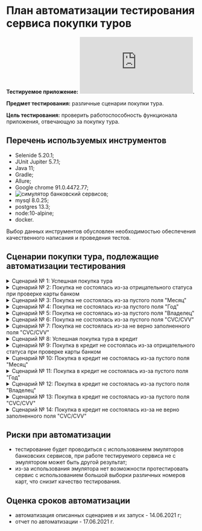 # План автоматизации тестирования сервиса покупки туров #

**Тестируемое приложение:** ![aqa-shop.jar](https://github.com/netology-code/qa-diploma/blob/master/aqa-shop.jar).

**Предмет тестирования:** различные сценарии покупки тура.

**Цель тестирования:** проверить работоспособность функционала приложения, отвечающую за покупку тура.

## Перечень используемых инструментов ##

- Selenide 5.20.1;
- JUnit Jupiter 5.7.1;
- Java 11;
- Gradle;
- Allure;
- Google chrome 91.0.4472.77;
- ![симулятор банковский сервисов](https://github.com/netology-code/qa-diploma/tree/master/gate-simulator);
- mysql 8.0.25;
- postgres 13.3;
- node:10-alpine;
- docker.

Выбор данных инструментов обусловлен необходимостью обеспечения качественного написания и проведения тестов.

## Сценарии покупки тура, подлежащие автоматизации тестирования ##

<details>
<summary>Сценарий № 1: Успешная покупка тура</summary>

Шаги:
- запустить приложение aqa-shop.jar;
- перейти на http://localhost:8080;
- нажать на кнопку "Купить" ![Купить](https://github.com/Kolobokes/Diploma/blob/8f60810ca73eba51949167b4c3dbef26eabb95a1/pictures/%D0%9A%D0%BD%D0%BE%D0%BF%D0%BA%D0%B0%20%D0%BA%D1%83%D0%BF%D0%B8%D1%82%D1%8C.png);
- в поле "Номер карты" ![Номер карты](https://github.com/Kolobokes/Diploma/blob/8f60810ca73eba51949167b4c3dbef26eabb95a1/pictures/%D0%9D%D0%BE%D0%BC%D0%B5%D1%80%20%D0%BA%D0%B0%D1%80%D1%82%D1%8B.png) внести "4444 4444 4444 4441";
- в поле "Месяц" ![Месяц](https://github.com/Kolobokes/Diploma/blob/8f60810ca73eba51949167b4c3dbef26eabb95a1/pictures/%D0%9C%D0%B5%D1%81%D1%8F%D1%86.png) внести "08";
- в поле "Год" ![Год](https://github.com/Kolobokes/Diploma/blob/8f60810ca73eba51949167b4c3dbef26eabb95a1/pictures/%D0%93%D0%BE%D0%B4.png) внести "22";
- в поле "Владелец" ![Владелец](https://github.com/Kolobokes/Diploma/blob/8f60810ca73eba51949167b4c3dbef26eabb95a1/pictures/%D0%92%D0%BB%D0%B0%D0%B4%D0%B5%D0%BB%D0%B5%D1%86.png) внести "Ivanov Ivan";
- в поле "CVC/CVV" ![CVV](https://github.com/Kolobokes/Diploma/blob/8f60810ca73eba51949167b4c3dbef26eabb95a1/pictures/CVV.png) внести "999";
- нажать на кнопку "Продолжить" ![Продолжить](https://github.com/Kolobokes/Diploma/blob/8f60810ca73eba51949167b4c3dbef26eabb95a1/pictures/%D0%9F%D1%80%D0%BE%D0%B4%D0%BE%D0%BB%D0%B6%D0%B8%D1%82%D1%8C.png);

Ожидаемый результат: произошла успешная покупка тура и получено сообщение об успешной покупке.
</details>

<details>
<summary>Сценарий № 2: Покупка не состоялась из-за отрицательного статуса при проверке карты банком</summary>

Шаги:
- запустить приложение aqa-shop.jar;
- перейти на http://localhost:8080;
- нажать на кнопку "Купить" ![Купить](https://github.com/Kolobokes/Diploma/blob/8f60810ca73eba51949167b4c3dbef26eabb95a1/pictures/%D0%9A%D0%BD%D0%BE%D0%BF%D0%BA%D0%B0%20%D0%BA%D1%83%D0%BF%D0%B8%D1%82%D1%8C.png);
- в поле "Номер карты" ![Номер карты](https://github.com/Kolobokes/Diploma/blob/8f60810ca73eba51949167b4c3dbef26eabb95a1/pictures/%D0%9D%D0%BE%D0%BC%D0%B5%D1%80%20%D0%BA%D0%B0%D1%80%D1%82%D1%8B.png) внести "4444 4444 4444 4442";
- в поле "Месяц" ![Месяц](https://github.com/Kolobokes/Diploma/blob/8f60810ca73eba51949167b4c3dbef26eabb95a1/pictures/%D0%9C%D0%B5%D1%81%D1%8F%D1%86.png) внести "08";
- в поле "Год" ![Год](https://github.com/Kolobokes/Diploma/blob/8f60810ca73eba51949167b4c3dbef26eabb95a1/pictures/%D0%93%D0%BE%D0%B4.png) внести "22";
- в поле "Владелец" ![Владелец](https://github.com/Kolobokes/Diploma/blob/8f60810ca73eba51949167b4c3dbef26eabb95a1/pictures/%D0%92%D0%BB%D0%B0%D0%B4%D0%B5%D0%BB%D0%B5%D1%86.png) внести "Ivanov Ivan";
- в поле "CVC/CVV" ![CVV](https://github.com/Kolobokes/Diploma/blob/8f60810ca73eba51949167b4c3dbef26eabb95a1/pictures/CVV.png) внести "999";
- нажать на кнопку "Продолжить" ![Продолжить](https://github.com/Kolobokes/Diploma/blob/8f60810ca73eba51949167b4c3dbef26eabb95a1/pictures/%D0%9F%D1%80%D0%BE%D0%B4%D0%BE%D0%BB%D0%B6%D0%B8%D1%82%D1%8C.png);

Ожидаемый результат: покупка не произошла, получено сообщение об ошибке при покупке.
</details>

<details>
<summary>Сценарий № 3: Покупка не состоялась из-за пустого поля "Месяц"</summary>

Шаги:
- запустить приложение aqa-shop.jar;
- перейти на http://localhost:8080;
- нажать на кнопку "Купить" ![Купить](https://github.com/Kolobokes/Diploma/blob/8f60810ca73eba51949167b4c3dbef26eabb95a1/pictures/%D0%9A%D0%BD%D0%BE%D0%BF%D0%BA%D0%B0%20%D0%BA%D1%83%D0%BF%D0%B8%D1%82%D1%8C.png);
- в поле "Номер карты" ![Номер карты](https://github.com/Kolobokes/Diploma/blob/8f60810ca73eba51949167b4c3dbef26eabb95a1/pictures/%D0%9D%D0%BE%D0%BC%D0%B5%D1%80%20%D0%BA%D0%B0%D1%80%D1%82%D1%8B.png) внести "4444 4444 4444 4441";
- поле "Месяц" ![Месяц](https://github.com/Kolobokes/Diploma/blob/8f60810ca73eba51949167b4c3dbef26eabb95a1/pictures/%D0%9C%D0%B5%D1%81%D1%8F%D1%86.png) оставит пустым;
- в поле "Год" ![Год](https://github.com/Kolobokes/Diploma/blob/8f60810ca73eba51949167b4c3dbef26eabb95a1/pictures/%D0%93%D0%BE%D0%B4.png) внести "22";
- в поле "Владелец" ![Владелец](https://github.com/Kolobokes/Diploma/blob/8f60810ca73eba51949167b4c3dbef26eabb95a1/pictures/%D0%92%D0%BB%D0%B0%D0%B4%D0%B5%D0%BB%D0%B5%D1%86.png) внести "Ivanov Ivan";
- в поле "CVC/CVV" ![CVV](https://github.com/Kolobokes/Diploma/blob/8f60810ca73eba51949167b4c3dbef26eabb95a1/pictures/CVV.png) внести "999";
- нажать на кнопку "Продолжить" ![Продолжить](https://github.com/Kolobokes/Diploma/blob/8f60810ca73eba51949167b4c3dbef26eabb95a1/pictures/%D0%9F%D1%80%D0%BE%D0%B4%D0%BE%D0%BB%D0%B6%D0%B8%D1%82%D1%8C.png);

Ожидаемый результат: покупка не произошла, показано уведомление об обязательно заполнении поля Месяц.
</details>

<details>
<summary>Сценарий № 4: Покупка не состоялась из-за пустого поля "Год"</summary>

Шаги:
- запустить приложение aqa-shop.jar;
- перейти на http://localhost:8080;
- нажать на кнопку "Купить" ![Купить](https://github.com/Kolobokes/Diploma/blob/8f60810ca73eba51949167b4c3dbef26eabb95a1/pictures/%D0%9A%D0%BD%D0%BE%D0%BF%D0%BA%D0%B0%20%D0%BA%D1%83%D0%BF%D0%B8%D1%82%D1%8C.png);
- в поле "Номер карты" ![Номер карты](https://github.com/Kolobokes/Diploma/blob/8f60810ca73eba51949167b4c3dbef26eabb95a1/pictures/%D0%9D%D0%BE%D0%BC%D0%B5%D1%80%20%D0%BA%D0%B0%D1%80%D1%82%D1%8B.png) внести "4444 4444 4444 4441";
- в поле "Месяц" ![Месяц](https://github.com/Kolobokes/Diploma/blob/8f60810ca73eba51949167b4c3dbef26eabb95a1/pictures/%D0%9C%D0%B5%D1%81%D1%8F%D1%86.png) внести "08";
- поле "Год" ![Год](https://github.com/Kolobokes/Diploma/blob/8f60810ca73eba51949167b4c3dbef26eabb95a1/pictures/%D0%93%D0%BE%D0%B4.png) оставить пустым;
- в поле "Владелец" ![Владелец](https://github.com/Kolobokes/Diploma/blob/8f60810ca73eba51949167b4c3dbef26eabb95a1/pictures/%D0%92%D0%BB%D0%B0%D0%B4%D0%B5%D0%BB%D0%B5%D1%86.png) внести "Ivanov Ivan";
- в поле "CVC/CVV" ![CVV](https://github.com/Kolobokes/Diploma/blob/8f60810ca73eba51949167b4c3dbef26eabb95a1/pictures/CVV.png) внести "999";
- нажать на кнопку "Продолжить" ![Продолжить](https://github.com/Kolobokes/Diploma/blob/8f60810ca73eba51949167b4c3dbef26eabb95a1/pictures/%D0%9F%D1%80%D0%BE%D0%B4%D0%BE%D0%BB%D0%B6%D0%B8%D1%82%D1%8C.png);

Ожидаемый результат: покупка не произошла, показано уведомление об обязательно заполнении поля Год.
</details>

<details>
<summary>Сценарий № 5: Покупка не состоялась из-за пустого поля "Владелец"</summary>

Шаги:
- запустить приложение aqa-shop.jar;
- перейти на http://localhost:8080;
- нажать на кнопку "Купить" ![Купить](https://github.com/Kolobokes/Diploma/blob/8f60810ca73eba51949167b4c3dbef26eabb95a1/pictures/%D0%9A%D0%BD%D0%BE%D0%BF%D0%BA%D0%B0%20%D0%BA%D1%83%D0%BF%D0%B8%D1%82%D1%8C.png);
- в поле "Номер карты" ![Номер карты](https://github.com/Kolobokes/Diploma/blob/8f60810ca73eba51949167b4c3dbef26eabb95a1/pictures/%D0%9D%D0%BE%D0%BC%D0%B5%D1%80%20%D0%BA%D0%B0%D1%80%D1%82%D1%8B.png) внести "4444 4444 4444 4441";
- в поле "Месяц" ![Месяц](https://github.com/Kolobokes/Diploma/blob/8f60810ca73eba51949167b4c3dbef26eabb95a1/pictures/%D0%9C%D0%B5%D1%81%D1%8F%D1%86.png) внести "08";
- в поле "Год" ![Год](https://github.com/Kolobokes/Diploma/blob/8f60810ca73eba51949167b4c3dbef26eabb95a1/pictures/%D0%93%D0%BE%D0%B4.png) внести "22";
- поле "Владелец" ![Владелец](https://github.com/Kolobokes/Diploma/blob/8f60810ca73eba51949167b4c3dbef26eabb95a1/pictures/%D0%92%D0%BB%D0%B0%D0%B4%D0%B5%D0%BB%D0%B5%D1%86.png) оставить пустым;
- в поле "CVC/CVV" ![CVV](https://github.com/Kolobokes/Diploma/blob/8f60810ca73eba51949167b4c3dbef26eabb95a1/pictures/CVV.png) внести "999";
- нажать на кнопку "Продолжить" ![Продолжить](https://github.com/Kolobokes/Diploma/blob/8f60810ca73eba51949167b4c3dbef26eabb95a1/pictures/%D0%9F%D1%80%D0%BE%D0%B4%D0%BE%D0%BB%D0%B6%D0%B8%D1%82%D1%8C.png);

Ожидаемый результат: покупка не произошла, показано уведомление об обязательно заполнении поля Владелец.
</details>

<details>
<summary>Сценарий № 6: Покупка не состоялась из-за пустого поля "CVC/CVV"</summary>

Шаги:
- запустить приложение aqa-shop.jar;
- перейти на http://localhost:8080;
- нажать на кнопку "Купить" ![Купить](https://github.com/Kolobokes/Diploma/blob/8f60810ca73eba51949167b4c3dbef26eabb95a1/pictures/%D0%9A%D0%BD%D0%BE%D0%BF%D0%BA%D0%B0%20%D0%BA%D1%83%D0%BF%D0%B8%D1%82%D1%8C.png);
- в поле "Номер карты" ![Номер карты](https://github.com/Kolobokes/Diploma/blob/8f60810ca73eba51949167b4c3dbef26eabb95a1/pictures/%D0%9D%D0%BE%D0%BC%D0%B5%D1%80%20%D0%BA%D0%B0%D1%80%D1%82%D1%8B.png) внести "4444 4444 4444 4441";
- в поле "Месяц" ![Месяц](https://github.com/Kolobokes/Diploma/blob/8f60810ca73eba51949167b4c3dbef26eabb95a1/pictures/%D0%9C%D0%B5%D1%81%D1%8F%D1%86.png) внести "08";
- в поле "Год" ![Год](https://github.com/Kolobokes/Diploma/blob/8f60810ca73eba51949167b4c3dbef26eabb95a1/pictures/%D0%93%D0%BE%D0%B4.png) внести "22";
- в поле "Владелец" ![Владелец](https://github.com/Kolobokes/Diploma/blob/8f60810ca73eba51949167b4c3dbef26eabb95a1/pictures/%D0%92%D0%BB%D0%B0%D0%B4%D0%B5%D0%BB%D0%B5%D1%86.png) внести "Ivanov Ivan";
- поле "CVC/CVV" ![CVV](https://github.com/Kolobokes/Diploma/blob/8f60810ca73eba51949167b4c3dbef26eabb95a1/pictures/CVV.png) оставить пустым;
- нажать на кнопку "Продолжить" ![Продолжить](https://github.com/Kolobokes/Diploma/blob/8f60810ca73eba51949167b4c3dbef26eabb95a1/pictures/%D0%9F%D1%80%D0%BE%D0%B4%D0%BE%D0%BB%D0%B6%D0%B8%D1%82%D1%8C.png);

Ожидаемый результат: покупка не произошла, показано уведомление об обязательно заполнении поля CVC/CVV.
</details>

<details>
<summary>Сценарий № 7: Покупка не состоялась из-за не верно заполненного поля "CVC/CVV"</summary>

Шаги:
- запустить приложение aqa-shop.jar;
- перейти на http://localhost:8080;
- нажать на кнопку "Купить" ![Купить](https://github.com/Kolobokes/Diploma/blob/8f60810ca73eba51949167b4c3dbef26eabb95a1/pictures/%D0%9A%D0%BD%D0%BE%D0%BF%D0%BA%D0%B0%20%D0%BA%D1%83%D0%BF%D0%B8%D1%82%D1%8C.png);
- в поле "Номер карты" ![Номер карты](https://github.com/Kolobokes/Diploma/blob/8f60810ca73eba51949167b4c3dbef26eabb95a1/pictures/%D0%9D%D0%BE%D0%BC%D0%B5%D1%80%20%D0%BA%D0%B0%D1%80%D1%82%D1%8B.png) внести "4444 4444 4444 4441";
- в поле "Месяц" ![Месяц](https://github.com/Kolobokes/Diploma/blob/8f60810ca73eba51949167b4c3dbef26eabb95a1/pictures/%D0%9C%D0%B5%D1%81%D1%8F%D1%86.png) внести "08";
- в поле "Год" ![Год](https://github.com/Kolobokes/Diploma/blob/8f60810ca73eba51949167b4c3dbef26eabb95a1/pictures/%D0%93%D0%BE%D0%B4.png) внести "22";
- в поле "Владелец" ![Владелец](https://github.com/Kolobokes/Diploma/blob/8f60810ca73eba51949167b4c3dbef26eabb95a1/pictures/%D0%92%D0%BB%D0%B0%D0%B4%D0%B5%D0%BB%D0%B5%D1%86.png) внести "Ivanov Ivan";
- в поле "CVC/CVV" ![CVV](https://github.com/Kolobokes/Diploma/blob/8f60810ca73eba51949167b4c3dbef26eabb95a1/pictures/CVV.png) внести "20";
- нажать на кнопку "Продолжить" ![Продолжить](https://github.com/Kolobokes/Diploma/blob/8f60810ca73eba51949167b4c3dbef26eabb95a1/pictures/%D0%9F%D1%80%D0%BE%D0%B4%D0%BE%D0%BB%D0%B6%D0%B8%D1%82%D1%8C.png);

Ожидаемый результат: покупка не произошла, показано уведомление о неверном заполнении поля CVC/CVV.
</details>

<details>
<summary>Сценарий № 8: Успешная покупка тура в кредит</summary>

Шаги:
- запустить приложение aqa-shop.jar;
- перейти на http://localhost:8080;
- нажать на кнопку "Купить в кредит" ![Купить в кредит](https://github.com/Kolobokes/Diploma/blob/8f60810ca73eba51949167b4c3dbef26eabb95a1/pictures/%D0%9A%D1%83%D0%BF%D0%B8%D1%82%D1%8C%20%D0%B2%20%D0%BA%D1%80%D0%B5%D0%B4%D0%B8%D1%82.png);
- в поле "Номер карты" ![Номер карты](https://github.com/Kolobokes/Diploma/blob/8f60810ca73eba51949167b4c3dbef26eabb95a1/pictures/%D0%9D%D0%BE%D0%BC%D0%B5%D1%80%20%D0%BA%D0%B0%D1%80%D1%82%D1%8B%20%D0%B2%20%D0%BA%D1%80%D0%B5%D0%B4%D0%B8%D1%82.png) внести "4444 4444 4444 4441";
- в поле "Месяц" ![Месяц](https://github.com/Kolobokes/Diploma/blob/8f60810ca73eba51949167b4c3dbef26eabb95a1/pictures/%D0%9C%D0%B5%D1%81%D1%8F%D1%86%20%D0%B2%20%D0%BA%D1%80%D0%B5%D0%B4%D0%B8%D1%82.png) внести "08";
- в поле "Год" ![Год](https://github.com/Kolobokes/Diploma/blob/8f60810ca73eba51949167b4c3dbef26eabb95a1/pictures/%D0%93%D0%BE%D0%B4%20%D0%B2%20%D0%BA%D1%80%D0%B5%D0%B4%D0%B8%D1%82.png) внести "22";
- в поле "Владелец" ![Владелец](https://github.com/Kolobokes/Diploma/blob/8f60810ca73eba51949167b4c3dbef26eabb95a1/pictures/%D0%92%D0%BB%D0%B0%D0%B4%D0%B5%D0%BB%D0%B5%D1%86.png) внести "Ivanov Ivan";
- в поле "CVC/CVV" ![CVV](https://github.com/Kolobokes/Diploma/blob/8f60810ca73eba51949167b4c3dbef26eabb95a1/pictures/CVV%20%D0%B2%20%D0%BA%D1%80%D0%B5%D0%B4%D0%B8%D1%82.png) внести "999";
- нажать на кнопку "Продолжить" ![Продолжить](https://github.com/Kolobokes/Diploma/blob/8f60810ca73eba51949167b4c3dbef26eabb95a1/pictures/%D0%9F%D1%80%D0%BE%D0%B4%D0%BE%D0%BB%D0%B6%D0%B8%D1%82%D1%8C%20%D0%B2%20%D0%BA%D1%80%D0%B5%D0%B4%D0%B8%D1%82.png);

Ожидаемый результат: произошла успешная покупка тура и получено сообщение об успешной покупке.
</details>

<details>
<summary>Сценарий № 9: Покупка в кредит не состоялась из-за отрицательного статуса при проверке карты банком</summary>

Шаги:
- запустить приложение aqa-shop.jar;
- перейти на http://localhost:8080;
- нажать на кнопку "Купить в кредит" ![Купить в кредит](https://github.com/Kolobokes/Diploma/blob/8f60810ca73eba51949167b4c3dbef26eabb95a1/pictures/%D0%9A%D1%83%D0%BF%D0%B8%D1%82%D1%8C%20%D0%B2%20%D0%BA%D1%80%D0%B5%D0%B4%D0%B8%D1%82.png);
- в поле "Номер карты" ![Номер карты](https://github.com/Kolobokes/Diploma/blob/8f60810ca73eba51949167b4c3dbef26eabb95a1/pictures/%D0%9D%D0%BE%D0%BC%D0%B5%D1%80%20%D0%BA%D0%B0%D1%80%D1%82%D1%8B%20%D0%B2%20%D0%BA%D1%80%D0%B5%D0%B4%D0%B8%D1%82.png) внести "4444 4444 4444 4442";
- в поле "Месяц" ![Месяц](https://github.com/Kolobokes/Diploma/blob/8f60810ca73eba51949167b4c3dbef26eabb95a1/pictures/%D0%9C%D0%B5%D1%81%D1%8F%D1%86%20%D0%B2%20%D0%BA%D1%80%D0%B5%D0%B4%D0%B8%D1%82.png) внести "08";
- в поле "Год" ![Год](https://github.com/Kolobokes/Diploma/blob/8f60810ca73eba51949167b4c3dbef26eabb95a1/pictures/%D0%93%D0%BE%D0%B4%20%D0%B2%20%D0%BA%D1%80%D0%B5%D0%B4%D0%B8%D1%82.png) внести "22";
- в поле "Владелец" ![Владелец](https://github.com/Kolobokes/Diploma/blob/8f60810ca73eba51949167b4c3dbef26eabb95a1/pictures/%D0%92%D0%BB%D0%B0%D0%B4%D0%B5%D0%BB%D0%B5%D1%86%20%D0%B2%20%D0%BA%D1%80%D0%B5%D0%B4%D0%B8%D1%82.png) внести "Ivanov Ivan";
- в поле "CVC/CVV" ![CVV](https://github.com/Kolobokes/Diploma/blob/8f60810ca73eba51949167b4c3dbef26eabb95a1/pictures/CVV%20%D0%B2%20%D0%BA%D1%80%D0%B5%D0%B4%D0%B8%D1%82.png) внести "999";
- нажать на кнопку "Продолжить" ![Продолжить](https://github.com/Kolobokes/Diploma/blob/8f60810ca73eba51949167b4c3dbef26eabb95a1/pictures/%D0%9F%D1%80%D0%BE%D0%B4%D0%BE%D0%BB%D0%B6%D0%B8%D1%82%D1%8C%20%D0%B2%20%D0%BA%D1%80%D0%B5%D0%B4%D0%B8%D1%82.png);

Ожидаемый результат: покупка не произошла, получено сообщение об ошибке при покупке.
</details>

<details>
<summary>Сценарий № 10: Покупка в кредит не состоялась из-за пустого поля "Месяц"</summary>

Шаги:
- запустить приложение aqa-shop.jar;
- перейти на http://localhost:8080;
- нажать на кнопку "Купить в кредит" ![Купить в кредит](https://github.com/Kolobokes/Diploma/blob/8f60810ca73eba51949167b4c3dbef26eabb95a1/pictures/%D0%9A%D1%83%D0%BF%D0%B8%D1%82%D1%8C%20%D0%B2%20%D0%BA%D1%80%D0%B5%D0%B4%D0%B8%D1%82.png);
- в поле "Номер карты" ![Номер карты](https://github.com/Kolobokes/Diploma/blob/8f60810ca73eba51949167b4c3dbef26eabb95a1/pictures/%D0%9D%D0%BE%D0%BC%D0%B5%D1%80%20%D0%BA%D0%B0%D1%80%D1%82%D1%8B%20%D0%B2%20%D0%BA%D1%80%D0%B5%D0%B4%D0%B8%D1%82.png) внести "4444 4444 4444 4441";
- поле "Месяц" ![Месяц](https://github.com/Kolobokes/Diploma/blob/8f60810ca73eba51949167b4c3dbef26eabb95a1/pictures/%D0%9C%D0%B5%D1%81%D1%8F%D1%86%20%D0%B2%20%D0%BA%D1%80%D0%B5%D0%B4%D0%B8%D1%82.png) оставит пустым;
- в поле "Год" ![Год](https://github.com/Kolobokes/Diploma/blob/8f60810ca73eba51949167b4c3dbef26eabb95a1/pictures/%D0%93%D0%BE%D0%B4%20%D0%B2%20%D0%BA%D1%80%D0%B5%D0%B4%D0%B8%D1%82.png) внести "22";
- в поле "Владелец" ![Владелец](https://github.com/Kolobokes/Diploma/blob/8f60810ca73eba51949167b4c3dbef26eabb95a1/pictures/%D0%92%D0%BB%D0%B0%D0%B4%D0%B5%D0%BB%D0%B5%D1%86%20%D0%B2%20%D0%BA%D1%80%D0%B5%D0%B4%D0%B8%D1%82.png) внести "Ivanov Ivan";
- в поле "CVC/CVV" ![CVV](https://github.com/Kolobokes/Diploma/blob/8f60810ca73eba51949167b4c3dbef26eabb95a1/pictures/CVV%20%D0%B2%20%D0%BA%D1%80%D0%B5%D0%B4%D0%B8%D1%82.png) внести "999";
- нажать на кнопку "Продолжить" ![Продолжить](https://github.com/Kolobokes/Diploma/blob/8f60810ca73eba51949167b4c3dbef26eabb95a1/pictures/%D0%9F%D1%80%D0%BE%D0%B4%D0%BE%D0%BB%D0%B6%D0%B8%D1%82%D1%8C%20%D0%B2%20%D0%BA%D1%80%D0%B5%D0%B4%D0%B8%D1%82.png);

Ожидаемый результат: покупка не произошла, показано уведомление об обязательно заполнении поля Месяц.
</details>

<details>
<summary>Сценарий № 11: Покупка в кредит не состоялась из-за пустого поля "Год"</summary>

Шаги:
- запустить приложение aqa-shop.jar;
- перейти на http://localhost:8080;
- нажать на кнопку "Купить в кредит" ![Купить в кредит](https://github.com/Kolobokes/Diploma/blob/8f60810ca73eba51949167b4c3dbef26eabb95a1/pictures/%D0%9A%D1%83%D0%BF%D0%B8%D1%82%D1%8C%20%D0%B2%20%D0%BA%D1%80%D0%B5%D0%B4%D0%B8%D1%82.png);
- в поле "Номер карты" ![Номер карты](https://github.com/Kolobokes/Diploma/blob/8f60810ca73eba51949167b4c3dbef26eabb95a1/pictures/%D0%9D%D0%BE%D0%BC%D0%B5%D1%80%20%D0%BA%D0%B0%D1%80%D1%82%D1%8B%20%D0%B2%20%D0%BA%D1%80%D0%B5%D0%B4%D0%B8%D1%82.png) внести "4444 4444 4444 4441";
- в поле "Месяц" ![Месяц](https://github.com/Kolobokes/Diploma/blob/8f60810ca73eba51949167b4c3dbef26eabb95a1/pictures/%D0%9C%D0%B5%D1%81%D1%8F%D1%86%20%D0%B2%20%D0%BA%D1%80%D0%B5%D0%B4%D0%B8%D1%82.png) внести "08";
- поле "Год" ![Год](https://github.com/Kolobokes/Diploma/blob/8f60810ca73eba51949167b4c3dbef26eabb95a1/pictures/%D0%93%D0%BE%D0%B4%20%D0%B2%20%D0%BA%D1%80%D0%B5%D0%B4%D0%B8%D1%82.png) оставить пустым;
- в поле "Владелец" ![Владелец](https://github.com/Kolobokes/Diploma/blob/8f60810ca73eba51949167b4c3dbef26eabb95a1/pictures/%D0%92%D0%BB%D0%B0%D0%B4%D0%B5%D0%BB%D0%B5%D1%86%20%D0%B2%20%D0%BA%D1%80%D0%B5%D0%B4%D0%B8%D1%82.png) внести "Ivanov Ivan";
- в поле "CVC/CVV" ![CVV](https://github.com/Kolobokes/Diploma/blob/8f60810ca73eba51949167b4c3dbef26eabb95a1/pictures/CVV%20%D0%B2%20%D0%BA%D1%80%D0%B5%D0%B4%D0%B8%D1%82.png) внести "999";
- нажать на кнопку "Продолжить" ![Продолжить](https://github.com/Kolobokes/Diploma/blob/8f60810ca73eba51949167b4c3dbef26eabb95a1/pictures/%D0%9F%D1%80%D0%BE%D0%B4%D0%BE%D0%BB%D0%B6%D0%B8%D1%82%D1%8C%20%D0%B2%20%D0%BA%D1%80%D0%B5%D0%B4%D0%B8%D1%82.png);

Ожидаемый результат: покупка не произошла, показано уведомление об обязательно заполнении поля Год.
</details>

<details>
<summary>Сценарий № 12: Покупка в кредит не состоялась из-за пустого поля "Владелец"</summary>

Шаги:
- запустить приложение aqa-shop.jar;
- перейти на http://localhost:8080;
- нажать на кнопку "Купить в кредит" ![Купить в кредит](https://github.com/Kolobokes/Diploma/blob/8f60810ca73eba51949167b4c3dbef26eabb95a1/pictures/%D0%9A%D1%83%D0%BF%D0%B8%D1%82%D1%8C%20%D0%B2%20%D0%BA%D1%80%D0%B5%D0%B4%D0%B8%D1%82.png);
- в поле "Номер карты" ![Номер карты](https://github.com/Kolobokes/Diploma/blob/8f60810ca73eba51949167b4c3dbef26eabb95a1/pictures/%D0%9D%D0%BE%D0%BC%D0%B5%D1%80%20%D0%BA%D0%B0%D1%80%D1%82%D1%8B%20%D0%B2%20%D0%BA%D1%80%D0%B5%D0%B4%D0%B8%D1%82.png) внести "4444 4444 4444 4441";
- в поле "Месяц" ![Месяц](https://github.com/Kolobokes/Diploma/blob/8f60810ca73eba51949167b4c3dbef26eabb95a1/pictures/%D0%9C%D0%B5%D1%81%D1%8F%D1%86%20%D0%B2%20%D0%BA%D1%80%D0%B5%D0%B4%D0%B8%D1%82.png) внести "08";
- в поле "Год" ![Год](https://github.com/Kolobokes/Diploma/blob/8f60810ca73eba51949167b4c3dbef26eabb95a1/pictures/%D0%93%D0%BE%D0%B4%20%D0%B2%20%D0%BA%D1%80%D0%B5%D0%B4%D0%B8%D1%82.png) внести "22";
- поле "Владелец" ![Владелец](https://github.com/Kolobokes/Diploma/blob/8f60810ca73eba51949167b4c3dbef26eabb95a1/pictures/%D0%92%D0%BB%D0%B0%D0%B4%D0%B5%D0%BB%D0%B5%D1%86%20%D0%B2%20%D0%BA%D1%80%D0%B5%D0%B4%D0%B8%D1%82.png) оставить пустым;
- в поле "CVC/CVV" ![CVV](https://github.com/Kolobokes/Diploma/blob/8f60810ca73eba51949167b4c3dbef26eabb95a1/pictures/CVV%20%D0%B2%20%D0%BA%D1%80%D0%B5%D0%B4%D0%B8%D1%82.png) внести "999";
- нажать на кнопку "Продолжить" ![Продолжить](https://github.com/Kolobokes/Diploma/blob/8f60810ca73eba51949167b4c3dbef26eabb95a1/pictures/%D0%9F%D1%80%D0%BE%D0%B4%D0%BE%D0%BB%D0%B6%D0%B8%D1%82%D1%8C%20%D0%B2%20%D0%BA%D1%80%D0%B5%D0%B4%D0%B8%D1%82.png);

Ожидаемый результат: покупка не произошла, показано уведомление об обязательно заполнении поля Владелец.
</details>

<details>
<summary>Сценарий № 13: Покупка в кредит не состоялась из-за пустого поля "CVC/CVV"</summary>

Шаги:
- запустить приложение aqa-shop.jar;
- перейти на http://localhost:8080;
- нажать на кнопку "Купить в кредит" ![Купить в кредит](https://github.com/Kolobokes/Diploma/blob/8f60810ca73eba51949167b4c3dbef26eabb95a1/pictures/%D0%9A%D1%83%D0%BF%D0%B8%D1%82%D1%8C%20%D0%B2%20%D0%BA%D1%80%D0%B5%D0%B4%D0%B8%D1%82.png);
- в поле "Номер карты" ![Номер карты](https://github.com/Kolobokes/Diploma/blob/8f60810ca73eba51949167b4c3dbef26eabb95a1/pictures/%D0%9D%D0%BE%D0%BC%D0%B5%D1%80%20%D0%BA%D0%B0%D1%80%D1%82%D1%8B%20%D0%B2%20%D0%BA%D1%80%D0%B5%D0%B4%D0%B8%D1%82.png) внести "4444 4444 4444 4441";
- в поле "Месяц" ![Месяц](https://github.com/Kolobokes/Diploma/blob/8f60810ca73eba51949167b4c3dbef26eabb95a1/pictures/%D0%9C%D0%B5%D1%81%D1%8F%D1%86%20%D0%B2%20%D0%BA%D1%80%D0%B5%D0%B4%D0%B8%D1%82.png) внести "08";
- в поле "Год" ![Год](https://github.com/Kolobokes/Diploma/blob/8f60810ca73eba51949167b4c3dbef26eabb95a1/pictures/%D0%93%D0%BE%D0%B4%20%D0%B2%20%D0%BA%D1%80%D0%B5%D0%B4%D0%B8%D1%82.png) внести "22";
- в поле "Владелец" ![Владелец](https://github.com/Kolobokes/Diploma/blob/8f60810ca73eba51949167b4c3dbef26eabb95a1/pictures/%D0%92%D0%BB%D0%B0%D0%B4%D0%B5%D0%BB%D0%B5%D1%86%20%D0%B2%20%D0%BA%D1%80%D0%B5%D0%B4%D0%B8%D1%82.png) внести "Ivanov Ivan";
- поле "CVC/CVV" ![CVV](https://github.com/Kolobokes/Diploma/blob/8f60810ca73eba51949167b4c3dbef26eabb95a1/pictures/CVV%20%D0%B2%20%D0%BA%D1%80%D0%B5%D0%B4%D0%B8%D1%82.png) оставить пустым;
- нажать на кнопку "Продолжить" ![Продолжить](https://github.com/Kolobokes/Diploma/blob/8f60810ca73eba51949167b4c3dbef26eabb95a1/pictures/%D0%9F%D1%80%D0%BE%D0%B4%D0%BE%D0%BB%D0%B6%D0%B8%D1%82%D1%8C%20%D0%B2%20%D0%BA%D1%80%D0%B5%D0%B4%D0%B8%D1%82.png);

Ожидаемый результат: покупка не произошла, показано уведомление об обязательно заполнении поля CVC/CVV.
</details>

<details>
<summary>Сценарий № 14: Покупка в кредит не состоялась из-за не верно заполненного поля "CVC/CVV"</summary>

Шаги:
- запустить приложение aqa-shop.jar;
- перейти на http://localhost:8080;
- нажать на кнопку "Купить в кредит" ![Купить в кредит](https://github.com/Kolobokes/Diploma/blob/8f60810ca73eba51949167b4c3dbef26eabb95a1/pictures/%D0%9A%D1%83%D0%BF%D0%B8%D1%82%D1%8C%20%D0%B2%20%D0%BA%D1%80%D0%B5%D0%B4%D0%B8%D1%82.png);
- в поле "Номер карты" ![Номер карты](https://github.com/Kolobokes/Diploma/blob/8f60810ca73eba51949167b4c3dbef26eabb95a1/pictures/%D0%9D%D0%BE%D0%BC%D0%B5%D1%80%20%D0%BA%D0%B0%D1%80%D1%82%D1%8B%20%D0%B2%20%D0%BA%D1%80%D0%B5%D0%B4%D0%B8%D1%82.png) внести "4444 4444 4444 4441";
- в поле "Месяц" ![Месяц](https://github.com/Kolobokes/Diploma/blob/8f60810ca73eba51949167b4c3dbef26eabb95a1/pictures/%D0%9C%D0%B5%D1%81%D1%8F%D1%86%20%D0%B2%20%D0%BA%D1%80%D0%B5%D0%B4%D0%B8%D1%82.png) внести "08";
- в поле "Год" ![Год](https://github.com/Kolobokes/Diploma/blob/8f60810ca73eba51949167b4c3dbef26eabb95a1/pictures/%D0%93%D0%BE%D0%B4%20%D0%B2%20%D0%BA%D1%80%D0%B5%D0%B4%D0%B8%D1%82.png) внести "22";
- в поле "Владелец" ![Владелец](https://github.com/Kolobokes/Diploma/blob/8f60810ca73eba51949167b4c3dbef26eabb95a1/pictures/%D0%92%D0%BB%D0%B0%D0%B4%D0%B5%D0%BB%D0%B5%D1%86%20%D0%B2%20%D0%BA%D1%80%D0%B5%D0%B4%D0%B8%D1%82.png) внести "Ivanov Ivan";
- в поле "CVC/CVV" ![CVV](https://github.com/Kolobokes/Diploma/blob/8f60810ca73eba51949167b4c3dbef26eabb95a1/pictures/CVV%20%D0%B2%20%D0%BA%D1%80%D0%B5%D0%B4%D0%B8%D1%82.png) внести "20";
- нажать на кнопку "Продолжить" ![Продолжить](https://github.com/Kolobokes/Diploma/blob/8f60810ca73eba51949167b4c3dbef26eabb95a1/pictures/%D0%9F%D1%80%D0%BE%D0%B4%D0%BE%D0%BB%D0%B6%D0%B8%D1%82%D1%8C%20%D0%B2%20%D0%BA%D1%80%D0%B5%D0%B4%D0%B8%D1%82.png);

Ожидаемый результат: покупка не произошла, показано уведомление о неверном заполнении поля CVC/CVV.
</details>

## Риски при автоматизации ##

- тестирование будет проводиться с использованием эмуляторов банковских сервисов, при работе тестируемого сервиса не с эмулятором может быть другой результат;
- из-за использования эмулятора нет возможности протестировать сервис с использованием большой выборки различных номеров карт, что снизит качество тестирования.

## Оценка сроков автоматизации ##
 
- автоматизация описанных сценариев и их запуск - 14.06.2021 г;
- отчет по автоматизации - 17.06.2021 г.